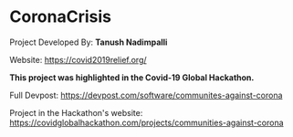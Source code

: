 # CoronaCrisis
Project Developed By: **Tanush Nadimpalli**

Website: https://covid2019relief.org/

**This project was highlighted in the Covid-19 Global Hackathon.**

Full Devpost: https://devpost.com/software/communites-against-corona

Project in the Hackathon's website: https://covidglobalhackathon.com/projects/communities-against-corona

